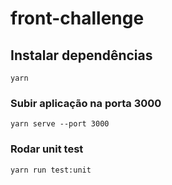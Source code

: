 # front-challenge

## Instalar dependências
```
yarn
```
### Subir aplicação na porta 3000
```
yarn serve --port 3000
```

### Rodar unit test
```
yarn run test:unit
```
